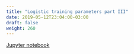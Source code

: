 ```yaml
---
title: "Logistic training parameters part III"
date: 2019-05-12T23:04:00-03:00
draft: false
weight: 260
---
```


[Jupyter notebook](https://nbviewer.jupyter.org/github/gmoncarz/machine_learning_tour/blob/master/notebooks/03_logistic_regression_part_04__logistic_params_5_days_model.ipynb)

<div style="height:115%"> 
    <object type="text/html" style="height:100%;width:100%" data="https://nbviewer.jupyter.org/github/gmoncarz/machine_learning_tour/blob/master/notebooks/03_logistic_regression_part_04__logistic_params_5_days_model.ipynb">
    </object>
</div>
